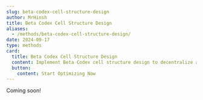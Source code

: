 ```yaml
---
slug: beta-codex-cell-structure-design
author: MrHinsh
title: Beta Codex Cell Structure Design
aliases:
  - /methods/beta-codex-cell-structure-design/
date: 2024-09-17
type: methods
card:
  title: Beta Codex Cell Structure Design
  content: Implement Beta Codex cell structure design to decentralize and scale your organization. Create a flexible, adaptive team structure that promotes innovation.
  button:
    content: Start Optimizing Now
---
```


Coming soon!
